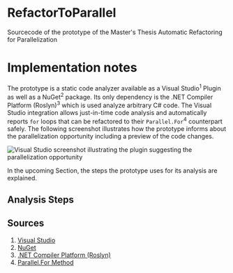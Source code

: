 # RefactorToParallel
Sourcecode of the prototype of the Master's Thesis Automatic Refactoring for Parallelization

# Implementation notes

The prototype is a static code analyzer available as a Visual Studio<sup>1</sup> Plugin as well as a NuGet<sup>2</sup> package. Its only dependency is the .NET Compiler Platform (Roslyn)<sup>3</sup> which is used analyze arbitrary C\# code. The Visual Studio integration allows just-in-time code analysis and automatically reports `for` loops that can be refactored to their `Parallel.For`<sup>4</sup> counterpart safely. The following screenshot illustrates how the prototype informs about the parallelization opportunity including a preview of the code changes.

![Visual Studio screenshot illustrating the
plugin suggesting the parallelization opportunity](images/refactor_suggestion.png)

In the upcoming Section, the steps the prototype uses for its analysis are explained.

## Analysis Steps

## Sources

1. [Visual Studio](https://www.visualstudio.com)
2. [NuGet](https://www.nuget.org/)
3. [.NET Compiler Platform (Roslyn)](https://github.com/dotnet/roslyn)
4. [Parallel.For Method](https://msdn.microsoft.com/en-us/library/system.threading.tasks.parallel.for(v=vs.110).aspx)

